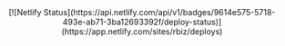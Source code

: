 <center>[![Netlify Status](https://api.netlify.com/api/v1/badges/9614e575-5718-493e-ab71-3ba12693392f/deploy-status)](https://app.netlify.com/sites/rbiz/deploys)</center>
